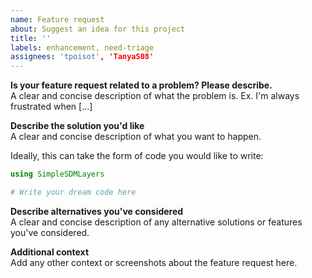 ```yaml
---
name: Feature request
about: Suggest an idea for this project
title: ''
labels: enhancement, need-triage
assignees: 'tpoisot', 'TanyaS08'
---
```


**Is your feature request related to a problem? Please describe.**   
A clear and concise description of what the problem is. Ex. I'm always frustrated when [...]

**Describe the solution you'd like**   
A clear and concise description of what you want to happen.

Ideally, this can take the form of code you would like to write:

~~~ julia
using SimpleSDMLayers

# Write your dream code here
~~~

**Describe alternatives you've considered**   
A clear and concise description of any alternative solutions or features you've considered.

**Additional context**   
Add any other context or screenshots about the feature request here.
